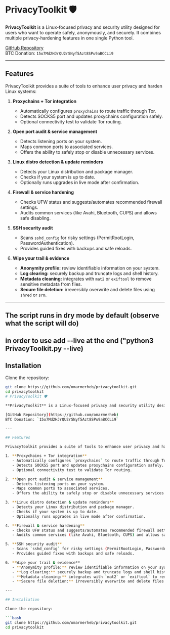 # PrivacyToolkit 🛡️

**PrivacyToolkit** is a Linux-focused privacy and security utility designed for users who want to operate safely, anonymously, and securely. It combines multiple privacy-hardening features in one single Python tool.

[GitHub Repository](https://github.com/omarmerheb)  
BTC Donation: `15o7Md2HJrQU2rSNyf5Azt8SPu9aBCCLi9`

---

## Features

PrivacyToolkit provides a suite of tools to enhance user privacy and harden Linux systems:

1. **Proxychains + Tor integration**  
   - Automatically configures `proxychains` to route traffic through Tor.
   - Detects SOCKS5 port and updates proxychains configuration safely.
   - Optional connectivity test to validate Tor routing.

2. **Open port audit & service management**  
   - Detects listening ports on your system.
   - Maps common ports to associated services.
   - Offers the ability to safely stop or disable unnecessary services.

3. **Linux distro detection & update reminders**  
   - Detects your Linux distribution and package manager.
   - Checks if your system is up to date.
   - Optionally runs upgrades in live mode after confirmation.

4. **Firewall & service hardening**  
   - Checks UFW status and suggests/automates recommended firewall settings.
   - Audits common services (like Avahi, Bluetooth, CUPS) and allows safe disabling.

5. **SSH security audit**  
   - Scans `sshd_config` for risky settings (PermitRootLogin, PasswordAuthentication).
   - Provides guided fixes with backups and safe reloads.

6. **Wipe your trail & evidence**  
   - **Anonymity profile:** review identifiable information on your system.
   - **Log clearing:** securely backup and truncate logs and shell history.
   - **Metadata cleaning:** integrates with `mat2` or `exiftool` to remove sensitive metadata from files.
   - **Secure file deletion:** irreversibly overwrite and delete files using `shred` or `srm`.

---


## The script runs in dry mode by default (observe what the script will do)
## in order to use add --live at the end ("python3 PrivacyToolkit.py --live)


## Installation

Clone the repository:

```bash
git clone https://github.com/omarmerheb/privacytoolkit.git
cd privacytoolkit
# PrivacyToolkit 🛡️

**PrivacyToolkit** is a Linux-focused privacy and security utility designed for users who want to operate safely, anonymously, and securely. It combines multiple privacy-hardening features in one single Python tool.

[GitHub Repository](https://github.com/omarmerheb)  
BTC Donation: `15o7Md2HJrQU2rSNyf5Azt8SPu9aBCCLi9`

---

## Features

PrivacyToolkit provides a suite of tools to enhance user privacy and harden Linux systems:

1. **Proxychains + Tor integration**  
   - Automatically configures `proxychains` to route traffic through Tor.
   - Detects SOCKS5 port and updates proxychains configuration safely.
   - Optional connectivity test to validate Tor routing.

2. **Open port audit & service management**  
   - Detects listening ports on your system.
   - Maps common ports to associated services.
   - Offers the ability to safely stop or disable unnecessary services.

3. **Linux distro detection & update reminders**  
   - Detects your Linux distribution and package manager.
   - Checks if your system is up to date.
   - Optionally runs upgrades in live mode after confirmation.

4. **Firewall & service hardening**  
   - Checks UFW status and suggests/automates recommended firewall settings.
   - Audits common services (like Avahi, Bluetooth, CUPS) and allows safe disabling.

5. **SSH security audit**  
   - Scans `sshd_config` for risky settings (PermitRootLogin, PasswordAuthentication).
   - Provides guided fixes with backups and safe reloads.

6. **Wipe your trail & evidence**  
   - **Anonymity profile:** review identifiable information on your system.
   - **Log clearing:** securely backup and truncate logs and shell history.
   - **Metadata cleaning:** integrates with `mat2` or `exiftool` to remove sensitive metadata from files.
   - **Secure file deletion:** irreversibly overwrite and delete files using `shred` or `srm`.

---

## Installation

Clone the repository:

```bash
git clone https://github.com/omarmerheb/privacytoolkit.git
cd privacytoolkit

